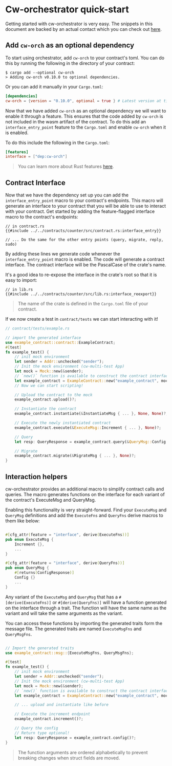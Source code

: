 # Cw-orchestrator quick-start

Getting started with cw-orchestrator is very easy. The snippets in this document are backed by an actual contact which you can check out [here](https://github.com/AbstractSDK/cw-orchestrator/tree/main/contracts/counter).

## Add `cw-orch` as an optional dependency

To start using orchestrator, add `cw-orch` to your contract's toml.
You can do this by running the following in the directory of your contract:

```shell
$ cargo add --optional cw-orch
> Adding cw-orch v0.10.0 to optional dependencies.
```

Or you can add it manually in your `Cargo.toml`:

```toml
[dependencies]
cw-orch = {version = "0.10.0", optional = true } # Latest version at time of writing
```

Now that we have added `cw-orch` as an optional dependency we will want to enable it through a feature. This ensures that the code added by `cw-orch` is not included in the wasm artifact of the contract. To do this add an `interface_entry_point` feature to the `Cargo.toml` and enable `cw-orch` when it is enabled.

To do this include the following in the `Cargo.toml`:

```toml
[features]
interface = ["dep:cw-orch"]
```

> You can learn more about Rust features [here](https://doc.rust-lang.org/cargo/reference/features.html).

## Contract Interface

Now that we have the dependency set up you can add the `interface_entry_point` macro to your contract's endpoints. This macro will generate an interface to your contract that you will be able to use to interact with your contract. Get started by adding the feature-flagged interface macro to the contract's endpoints:

```rust,no_run,noplayground
// in contract.rs
{{#include ../../contracts/counter/src/contract.rs:interface_entry}}

// ... Do the same for the other entry points (query, migrate, reply, sudo)
```

By adding these lines we generate code whenever the `interface_entry_point` macro is enabled.
The code will generate a contract interface. The contract interface will be the PascalCase of the crate's name.

It's a good idea to re-expose the interface in the crate's root so that it is easy to import:

```rust,no_run,noplayground
// in lib.rs
{{#include ../../contracts/counter/src/lib.rs:interface_reexport}}
```

> The name of the crate is defined in the `Cargo.toml` file of your contract.

If we now create a test in `contract/tests` we can start interacting with it!

```rust
// contract/tests/example.rs

// import the generated interface
use example_contract::contract::ExampleContract;
#[test]
fn example_test() {
    // init mock environment
    let sender = Addr::unchecked("sender");
    // Init the mock environment (cw-multi-test App)
    let mock = Mock::new(&sender);
    // `new()` function is available to construct the contract interface
    let example_contract = ExampleContract::new("example_contract", mock);
    // Now we can start scripting!

    // Upload the contract to the mock
    example_contract.upload()?;

    // Instantiate the contract
    example_contract.instantiate(&InstantiateMsg { ... }, None, None)?;

    // Execute the newly instantiated contract
    example_contract.execute(&ExecuteMsg::Increment { ... }, None)?;

    // Query
    let resp: QueryResponse = example_contract.query(&QueryMsg::Config { ... })?;

    // Migrate
    example_contract.migrate(&MigrateMsg { ... }, None)?;
}
```

## Interaction helpers

cw-orchestrator provides an additional macro to simplify contract calls and queries. The macro generates functions on the interface for each variant of the contract's ExecuteMsg and QueryMsg.

Enabling this functionality is very straight-forward. Find your `ExecuteMsg` and `QueryMsg` definitions and add the `ExecuteFns` and `QueryFns` derive macros to them like below:

```rust

#[cfg_attr(feature = "interface", derive(ExecuteFns))]
pub enum ExecuteMsg {
    Increment {},
    ...
}

#[cfg_attr(feature = "interface", derive(QueryFns))]
pub enum QueryMsg {
    #[returns(ConfigResponse)]
    Config {}
    ...
}
```

Any variant of the `ExecuteMsg` and `QueryMsg` that has a `#[derive(ExecuteFns)]` or `#[derive(QueryFns)]` will have a function generated on the interface through a trait. The function will have the same name as the variant and will take the same arguments as the variant.

You can access these functions by importing the generated traits form the message file. The generated traits are named `ExecuteMsgFns` and `QueryMsgFns`.

```rust

// Import the generated traits
use example_contract::msg::{ExecuteMsgFns, QueryMsgFns};

#[test]
fn example_test() {
    // init mock environment
    let sender = Addr::unchecked("sender");
    // Init the mock environment (cw-multi-test App)
    let mock = Mock::new(&sender);
    // `new()` function is available to construct the contract interface
    let example_contract = ExampleContract::new("example_contract", mock);

    // ... upload and instantiate like before

    // Execute the increment endpoint
    example_contract.increment()?;

    // Query the config
    // Return type optional!
    let resp: QueryResponse = example_contract.config()?;
}

```

> The function arguments are ordered alphabetically to prevent breaking changes when struct fields are moved.
